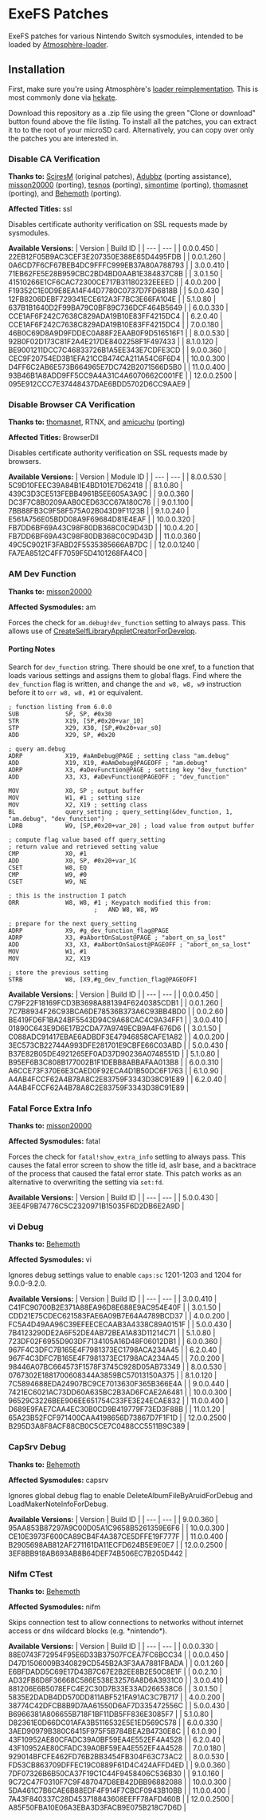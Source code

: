 # ExeFS Patches

ExeFS patches for various Nintendo Switch sysmodules, intended to be loaded by [Atmosphère-loader](https://github.com/Atmosphere-NX/Atmosphere/tree/master/stratosphere/loader).

## Installation

First, make sure you're using Atmosphère's [loader reimplementation](https://github.com/Atmosphere-NX/Atmosphere/tree/master/stratosphere/loader).
This is most commonly done via [hekate](https://github.com/CTCaer/hekate).

Download this repository as a .zip file using the green "Clone or download" button found above the file listing.
To install all the patches, you can extract it to to the root of your microSD card. Alternatively, you can copy
over only the patches you are interested in.

### Disable CA Verification

**Thanks to:** [SciresM](https://github.com/SciresM) (original patches), [Adubbz](https://github.com/Adubbz) (porting assistance), [misson20000](https://github.com/misson20000) (porting), [tesnos](https://github.com/tesnos) (porting), [simontime](https://github.com/simontime) (porting), [thomasnet](https://github.com/thomasnet-mc) (porting), and [Behemoth](https://github.com/HookedBehemoth) (porting).

**Affected Titles:** ssl

Disables certificate authority verification on SSL requests made by sysmodules.

**Available Versions:**
| Version | Build ID |
| --- | --- |
| 0.0.0.450 | 22EB12F05B9AC3CEF3E207350E388E85D4495FDB |
| 0.0.1.260 | 0A6CD7F6CF67BEB4DC9FFFC999EB37A80A788793 |
| 3.0.0.410 | 71EB62FE5E28B959CBC2BD4BD0AAB1E384837C8B |
| 3.0.1.50 | 41510266E1CF6CAC72300CE717B31180232EEEED |
| 4.0.0.200 | F19352C1E0D9E8EA14F44D7780C0737D7FD6818B |
| 5.0.0.430 | 12FB8206DEBF729341ECE612A3F7BC3E66FA104E |
| 5.1.0.80 | 637B1B1640D2F99BA79C0BF89C736DCF464B5649 |
| 6.0.0.330 | CCE1AF6F242C7638C829ADA19B10E83FF4215DC4 |
| 6.2.0.40 | CCE1AF6F242C7638C829ADA19B10E83FF4215DC4 |
| 7.0.0.180 | 46B0C69D8A9D9FDDEC0A88F2EAAB0F9D516516F1 |
| 8.0.0.530 | 92B0F02D173C81F2A4E217DE8402258F1F497433 |
| 8.1.0.120 | BE9001211DCC7C46833726B1A5EE343E7CDFE3CD |
| 9.0.0.360 | CEC9F20754ED3B1EFA21CCB474CA211A54C6F6D4 |
| 10.0.0.300 | D4FF6C2AB6E573B664965E7DC742B2071566D5B0 |
| 11.0.0.400 | 93B46B1A8ADD9FF5CC9A4A31C4A6070662C001FE |
| 12.0.0.2500 | 095E912CCC7E37448437DAE6BDD5702D6CC9AAE9 |

### Disable Browser CA Verification

**Thanks to:** [thomasnet](https://github.com/thomasnet-mc), RTNX, and [amicuchu](https://github.com/amicuchu) (porting)

**Affected Titles:** BrowserDll

Disables certificate authority verification on SSL requests made by browsers.

**Available Versions:**
| Version | Module ID |
| --- | --- |
| 8.0.0.530 | 5C9D10FEEC39A84B1E4BD101E7D62418 |
| 8.1.0.80 | 439C3D3CE513FEBB4961B5EE605A3A9C |
| 9.0.0.360 | DC3F7C8B0209AAB0CED63CC67A180C76 |
| 9.0.1.100 | 7BB88FB3C9F58F575A02B043D9F1123B |
| 9.1.0.240 | E561A756E05BDD08A9F69684D81E4EAF |
| 10.0.0.320 | FB7DD6BF69A43C98F80DB368C0C9D43D |
| 10.0.4.20 | FB7DD6BF69A43C98F80DB368C0C9D43D |
| 11.0.0.360 | 49C5C9021F3FABD2F5535385666AB7DC |
| 12.0.0.1240 | FA7EA8512C4FF7059F5D4101268FA4C0 |

### AM Dev Function

**Thanks to:** [misson20000](https://github.com/misson20000)

**Affected Sysmodules:** am

Forces the check for `am.debug!dev_function` setting to always pass. This allows use of [CreateSelfLibraryAppletCreatorForDevelop](https://reswitched.github.io/SwIPC/ifaces.html#nn::am::service::IAllSystemAppletProxiesService(400)).

#### Porting Notes

Search for `dev_function` string. There should be one xref, to a function that loads various settings and assigns them to global flags.
Find where the `dev_function` flag is written, and change the `and w8, w8, w9` instruction before it to `orr w8, w8, #1` or equivalent.

```
; function listing from 6.0.0
SUB             SP, SP, #0x30
STR             X19, [SP,#0x20+var_10]
STP             X29, X30, [SP,#0x20+var_s0]
ADD             X29, SP, #0x20

; query am.debug
ADRP            X19, #aAmDebug@PAGE ; setting class "am.debug"
ADD             X19, X19, #aAmDebug@PAGEOFF ; "am.debug"
ADRP            X3, #aDevFunction@PAGE ; setting key "dev_function"
ADD             X3, X3, #aDevFunction@PAGEOFF ; "dev_function"

MOV             X0, SP ; output buffer
MOV             W1, #1 ; setting size
MOV             X2, X19 ; setting class
BL              query_setting ; query_setting(&dev_function, 1, "am.debug", "dev_function")
LDRB            W9, [SP,#0x20+var_20] ; load value from output buffer

; compute flag value based off query_setting
; return value and retrieved setting value
CMP             X0, #1
ADD             X0, SP, #0x20+var_1C
CSET            W8, EQ
CMP             W9, #0
CSET            W9, NE

; this is the instruction I patch
ORR             W8, W8, #1 ; Keypatch modified this from:
                        ;   AND W8, W8, W9

; prepare for the next query_setting
ADRP            X9, #g_dev_function_flag@PAGE
ADRP            X3, #aAbortOnSaLost@PAGE ; "abort_on_sa_lost"
ADD             X3, X3, #aAbortOnSaLost@PAGEOFF ; "abort_on_sa_lost"
MOV             W1, #1
MOV             X2, X19

; store the previous setting
STRB            W8, [X9,#g_dev_function_flag@PAGEOFF]
```

**Available Versions:**
| Version | Build ID |
| --- | --- |
| 0.0.0.450 | C79F22F18169FCD3B3698A881394F6240385CDB1 |
| 0.0.1.260 | 7C7B8934F26C93BCA6DE78536B373A6C93BB4BD0 |
| 0.0.2.60 | BE419FD6F1BA24BF5543D94C9A68CAC4C9A34FF1 |
| 3.0.0.410 | 01890C643E9D6E17B2CDA77A9749ECB9A4F676D6 |
| 3.0.1.50 | C088ADC91417EBAE6ADBDF3E47946858CAFE1A82 |
| 4.0.0.200 | 3EC573CB22744A993DFE281701E9CBFE66C03ABD |
| 5.0.0.430 | B37E82B05DE4921265EF0AD37D90236A0748551D |
| 5.1.0.80 | B95EF6B3C808B177002B1F1DEBB8ABBAFAA013B8 |
| 6.0.0.310 | A6CCE73F370E6E3CAED0F92ECA4D1B50DC6F1763 |
| 6.1.0.90 | A4AB4FCCF62A4B78A8C2E83759F3343D38C91E89 |
| 6.2.0.40 | A4AB4FCCF62A4B78A8C2E83759F3343D38C91E89 |

### Fatal Force Extra Info

**Thanks to:** [misson20000](https://github.com/misson20000)

**Affected Sysmodules:** fatal

Forces the check for `fatal!show_extra_info` setting to always pass. This causes the fatal error screen to show the title id, aslr base, and a backtrace of the process that caused the fatal error state.
This patch works as an alternative to overwriting the setting via `set:fd`.

**Available Versions:**
| Version | Build ID |
| --- | --- |
| 5.0.0.430 | 3EE4F9B74776C5C2320971B15035F6D2DB6E2A9D |

### vi Debug

**Thanks to:** [Behemoth](https://github.com/HookedBehemoth)

**Affected Sysmodules:** vi

Ignores debug settings value to enable `caps:sc` 1201-1203 and 1204 for 9.0.0-9.2.0.

**Available Versions:**
| Version | Build ID |
| --- | --- |
| 3.0.0.410 | C41FC90700B2E371A88EA96D8E688E9AC954E40F |
| 3.0.1.50 | CDD21E75CDEC621583FAE6A09B7E64A4789BCD37 |
| 4.0.0.200 | FC5A4D49AA96C39EFEECECAAB3A4338C89A0151F |
| 5.0.0.430 | 7B4123290DE2A6F52DE4AB72BEA1A83D11214C71 |
| 5.1.0.80 | 723DF02F6955D903DF7134105A16D48F06012DB1 |
| 6.0.0.360 | 967F4C3DFC7B165E4F7981373EC1798ACA234A45 |
| 6.2.0.40 | 967F4C3DFC7B165E4F7981373EC1798ACA234A45 |
| 7.0.0.200 | 98446A07BC664573F1578F3745C928D05AB73349 |
| 8.0.0.530 | 0767302E1881700608344A3859BC57013150A375 |
| 8.1.0.120 | 7C5894688EDA24907BC9CE7013630F365B366E4A |
| 9.0.0.440 | 7421EC6021AC73DD60A635BC2B3AD6FCAE2A6481 |
| 10.0.0.300 | 96529C3226BEE906EE651754C33FE3E24ECAE832 |
| 11.0.0.400 | D689E9FAE7CAA4EC30B0CD9B419779F73ED3F88B |
| 11.0.1.20 | 65A23B52FCF971400CAA4198656D73867D7F1F1D |
| 12.0.0.2500 | B295D3A8F8ACF88CB0C5CE7C0488CC5511B9C389 |

### CapSrv Debug

**Thanks to:** [Behemoth](https://github.com/HookedBehemoth)

**Affected Sysmodules:** capsrv

Ignores global debug flag to enable DeleteAlbumFileByAruidForDebug and LoadMakerNoteInfoForDebug.

**Available Versions:**
| Version | Build ID |
| --- | --- |
| 9.0.0.360 | 95AA853B87297A9C00D05A1C9658B5261359E6F6 |
| 10.0.0.300 | CE10E3973F600CA89CB4F4A387CE5DFFE19F777F |
| 11.0.0.400 | B2905698AB812AF271161DA11ECFD624B5E9E0E7 |
| 12.0.0.2500 | 3EF8BB918AB693AB8B64DEF74B506EC7B205D442 |

### Nifm CTest

**Thanks to:** [Behemoth](https://github.com/HookedBehemoth)

**Affected Sysmodules:** nifm

Skips connection test to allow connections to networks without internet access or dns wildcard blocks (e.g. \*nintendo\*).

**Available Versions:**
| Version | Build ID |
| --- | --- |
| 0.0.0.330 | 88E0743F72954F95E6D33B37507FCEA7FC6BCC34 |
| 0.0.0.450 | D47D1506009B340829CD545B2A3F3AA7881FBADA |
| 0.0.1.260 | E6BFDADD5C69E17D43B7C67E2B2EE8B2E50C8E1F |
| 0.0.2.10 | AD32FB6D8F36668C586E538E32576A8D6A3931C0 |
| 3.0.0.410 | 881206E6B5078EFC4E2C30D7B33E33AD266538C6 |
| 3.0.1.50 | 5835E2DADB4DD570DD811ABF521FA91AC3C7B717 |
| 4.0.0.200 | 38774C42DFCB8B9D7AA61550D6AF7D335472556C |
| 5.0.0.430 | B6966381A806655B718F1BF11DB5FF836E3085F7 |
| 5.1.0.80 | D82361E0D66DC01AFA3B5116532E5E1ED569C578 |
| 6.0.0.330 | 3AED90979B380C6415F975F5B784BEA2B4730E8C |
| 6.1.0.90 | 43F10952AE80CFADC39A0BF59EA4E552EF4A4528 |
| 6.2.0.40 | 43F10952AE80CFADC39A0BF59EA4E552EF4A4528 |
| 7.0.0.180 | 929014BFCFE462FD76B2BB3454FB304F63C73AC2 |
| 8.0.0.530 | FD53CB863709DFFEC19C0889F61D4C424AFFD4ED |
| 9.0.0.360 | 7DF07326B6B50CA37F19C1C44F9458406C536B30 |
| 9.1.0.160 | 9C72C47F0310F7C9F487047D8EB42DBB96882088 |
| 10.0.0.300 | 5DA461C7B6CAE6B88EDF4F914F7CBCF0943B10BB |
| 11.0.0.400 | 7A43F840337C28D453718843608EEFF78AFD460B |
| 12.0.0.2500 | A85F50FBA10E06A3EBA3D3FACB9E075B218C7D6D |
